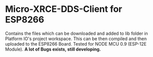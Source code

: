 # Micro-XRCE-DDS-Client for ESP8266
Contains the files which can be downloaded and added to lib folder in Platform IO's project workspace. This can be then compiled and then uploaded to the ESP8266 Board.
Tested for NODE MCU 0.9 (ESP-12E Module). 
**A lot of Bugs exists, still developing.**
